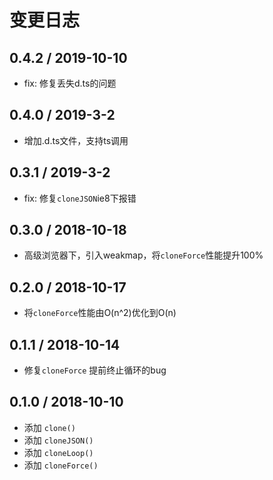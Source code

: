 # 变更日志

## 0.4.2 / 2019-10-10

- fix: 修复丢失d.ts的问题

## 0.4.0 / 2019-3-2

- 增加.d.ts文件，支持ts调用

## 0.3.1 / 2019-3-2

- fix: 修复`cloneJSON`ie8下报错

## 0.3.0 / 2018-10-18

- 高级浏览器下，引入weakmap，将`cloneForce`性能提升100%

## 0.2.0 / 2018-10-17

- 将`cloneForce`性能由O(n^2)优化到O(n)

## 0.1.1 / 2018-10-14

- 修复`cloneForce` 提前终止循环的bug

## 0.1.0 / 2018-10-10

- 添加 `clone()`
- 添加 `cloneJSON()`
- 添加 `cloneLoop()`
- 添加 `cloneForce()`
